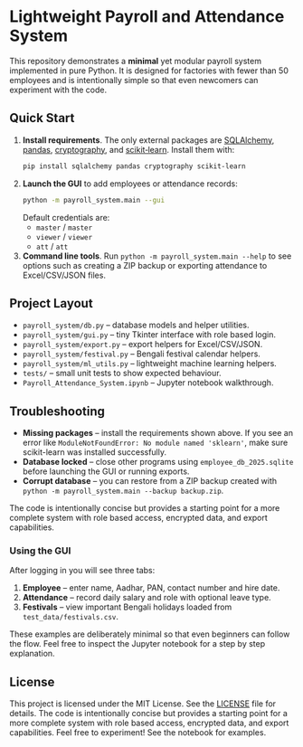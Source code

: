 # Lightweight Payroll and Attendance System

This repository demonstrates a **minimal** yet modular payroll system
implemented in pure Python.  It is designed for factories with fewer
than 50 employees and is intentionally simple so that even newcomers can
experiment with the code.

## Quick Start

1. **Install requirements**.  The only external packages are
   [SQLAlchemy](https://www.sqlalchemy.org/),
   [pandas](https://pandas.pydata.org/),
   [cryptography](https://cryptography.io/), and
   [scikit‑learn](https://scikit-learn.org/).  Install them with:
   ```bash
   pip install sqlalchemy pandas cryptography scikit-learn
   ```
2. **Launch the GUI** to add employees or attendance records:
   ```bash
   python -m payroll_system.main --gui
   ```
   Default credentials are:
   * `master` / `master`
   * `viewer` / `viewer`
   * `att` / `att`
3. **Command line tools**.  Run `python -m payroll_system.main --help` to
   see options such as creating a ZIP backup or exporting attendance to
   Excel/CSV/JSON files.

## Project Layout

- `payroll_system/db.py` – database models and helper utilities.
- `payroll_system/gui.py` – tiny Tkinter interface with role based login.
- `payroll_system/export.py` – export helpers for Excel/CSV/JSON.
- `payroll_system/festival.py` – Bengali festival calendar helpers.
- `payroll_system/ml_utils.py` – lightweight machine learning helpers.
- `tests/` – small unit tests to show expected behaviour.
- `Payroll_Attendance_System.ipynb` – Jupyter notebook walkthrough.

## Troubleshooting

- **Missing packages** – install the requirements shown above.  If you
  see an error like `ModuleNotFoundError: No module named 'sklearn'`,
  make sure scikit-learn was installed successfully.
- **Database locked** – close other programs using `employee_db_2025.sqlite`
  before launching the GUI or running exports.
- **Corrupt database** – you can restore from a ZIP backup created with
  `python -m payroll_system.main --backup backup.zip`.

The code is intentionally concise but provides a starting point for a
more complete system with role based access, encrypted data, and export
capabilities.

### Using the GUI

After logging in you will see three tabs:

1. **Employee** – enter name, Aadhar, PAN, contact number and hire date.
2. **Attendance** – record daily salary and role with optional leave type.
3. **Festivals** – view important Bengali holidays loaded from
   `test_data/festivals.csv`.

These examples are deliberately minimal so that even beginners can
follow the flow. Feel free to inspect the Jupyter notebook for a step by
step explanation.

## License

This project is licensed under the MIT License. See the [LICENSE](LICENSE) file for details.
The code is intentionally concise but provides a starting point for a
more complete system with role based access, encrypted data, and export
capabilities.  Feel free to experiment!  See the notebook for examples.
